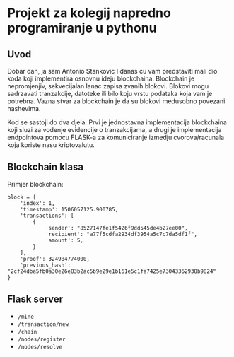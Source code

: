 # Projekt za kolegij napredno programiranje u pythonu

## Uvod
Dobar dan, ja sam Antonio Stankovic I danas cu vam predstaviti mali dio koda koji implementira osnovnu ideju blockchaina. Blockchain je nepromjenjiv, sekvecijalan lanac zapisa zvanih blokovi. Blokovi mogu sadrzavati tranzakcije, datoteke ili bilo koju vrstu podataka koja vam je potrebna. Vazna stvar za blockchain je da su blokovi medusobno povezani hashevima.

Kod se sastoji do dva djela. Prvi je jednostavna implementacija blockchaina koji sluzi za vodenje evidencije o tranzakcijama, a drugi je implementacija endpointova pomocu FLASK-a za komuniciranje izmedju cvorova/racunala koja koriste nasu kriptovalutu.

## Blockchain klasa
Primjer blockchain:
```
block = {
    'index': 1,
    'timestamp': 1506057125.900785,
    'transactions': [
        {
            'sender': "8527147fe1f5426f9dd545de4b27ee00",
            'recipient': "a77f5cdfa2934df3954a5c7c7da5df1f",
            'amount': 5,
        }
    ],
    'proof': 324984774000,
    'previous_hash': "2cf24dba5fb0a30e26e83b2ac5b9e29e1b161e5c1fa7425e73043362938b9824"
}
```

## Flask server

* `/mine`
* `/transaction/new`
* `/chain`
* `/nodes/register`
* `/nodes/resolve`